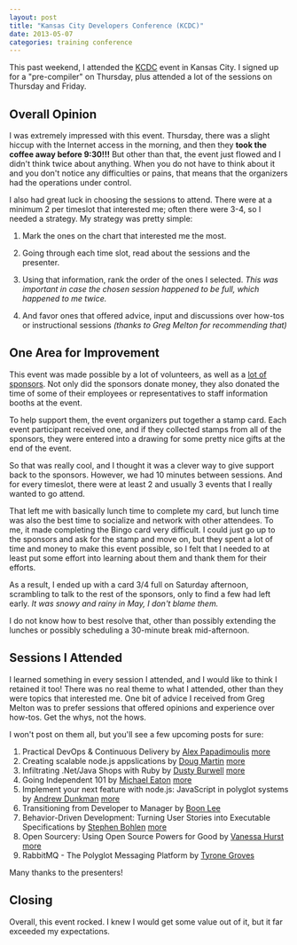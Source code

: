 ```yaml
---
layout: post
title: "Kansas City Developers Conference (KCDC)"
date: 2013-05-07
categories: training conference
---
```


This past weekend, I attended the [KCDC](http://kcdc.info) event in Kansas City. I signed up for a "pre-compiler" on Thursday, plus attended a lot of the sessions on Thursday and Friday.

## Overall Opinion

I was extremely impressed with this event. Thursday, there was a slight hiccup with the Internet access in the morning, and then they **took the coffee away before 9:30!!!** But other than that, the event just flowed and I didn't think twice about anything. When you do not have to think about it and you don't notice any difficulties or pains, that means that the organizers had the operations under control.

I also had great luck in choosing the sessions to attend. There were at a minimum 2 per timeslot that interested me; often there were 3-4, so I needed a strategy. My strategy was pretty simple:

1. Mark the ones on the chart that interested me the most. 

2. Going through each time slot, read about the sessions and the presenter.

3. Using that information, rank the order of the ones I selected. *This was important in case the chosen session happened to be full, which happened to me twice.*

4. And favor ones that offered advice, input and discussions over how-tos or instructional sessions *(thanks to Greg Melton for recommending that)*

## One Area for Improvement

This event was made possible by a lot of volunteers, as well as a [lot of sponsors](http://kcdc.info/sponsors). Not only did the sponsors donate money, they also donated the time of some of their employees or representatives to staff information booths at the event.

To help support them, the event organizers put together a stamp card. Each event participant received one, and if they collected stamps from all of the sponsors, they were entered into a drawing for some pretty nice gifts at the end of the event.

So that was really cool, and I thought it was a clever way to give support back to the sponsors. However, we had 10 minutes between sessions. And for every timeslot, there were at least 2 and usually 3 events that I really wanted to go attend. 

That left me with basically lunch time to complete my card, but lunch time was also the best time to socialize and network with other attendees. To me, it made completing the Bingo card very difficult. I could just go up to the sponsors and ask for the stamp and move on, but they spent a lot of time and money to make this event possible, so I felt that I needed to at least put some effort into learning about them and thank them for their efforts.

As a result, I ended up with a card 3/4 full on Saturday afternoon, scrambling to talk to the rest of the sponsors, only to find a few had left early. *It was snowy and rainy in May, I don't blame them.* 

I do not know how to best resolve that, other than possibly extending the lunches or possibly scheduling a 30-minute break mid-afternoon.

## Sessions I Attended

I learned something in every session I attended, and I would like to think I retained it too! There was no real theme to what I attended, other than they were topics that interested me. One bit of advice I received from Greg Melton was to prefer sessions that offered opinions and experience over how-tos. Get the whys, not the hows.

I won't post on them all, but you'll see a few upcoming posts for sure:

1. Practical DevOps & Continuous Delivery by [Alex Papadimoulis](http://kcdc.info/speakers/1004) [more](http://thedailywtf.com/Authors/Alex_Papadimoulis.aspx)
2. Creating scalable node.js appslications by [Doug Martin](http://kcdc.info/speakers/1020) [more](http://blog.dougamartin.com/)
3. Infiltrating .Net/Java Shops with Ruby by [Dusty Burwell](http://kcdc.info/speakers/2226) [more](http://github.com/dustyburwell)
4. Going Independent 101 by [Michael Eaton](http://kcdc.info/speakers/1045) [more](http://validussolutions.com/)
5. Implement your next feature with node.js: JavaScript in polyglot systems by [Andrew Dunkman](http://kcdc.info/speakers/1059) [more](http://dunkman.org/)
6. Transitioning from Developer to Manager by [Boon Lee](http://kcdc.info/speakers/1005)
7. Behavior-Driven Development: Turning User Stories into Executable Specifications by [Stephen Bohlen](http://kcdc.info/speakers/1094) [more](http://blog.unhandled-exceptions.com/)
8. Open Sourcery: Using Open Source Powers for Good by [Vanessa Hurst](http://kcdc.info/speakers/1070) [more](http://vanessahurst.com/)
9. RabbitMQ - The Polyglot Messaging Platform by [Tyrone Groves](http://kcdc.info/speakers/1083)

Many thanks to the presenters!

## Closing

Overall, this event rocked. I knew I would get some value out of it, but it far exceeded my expectations.


